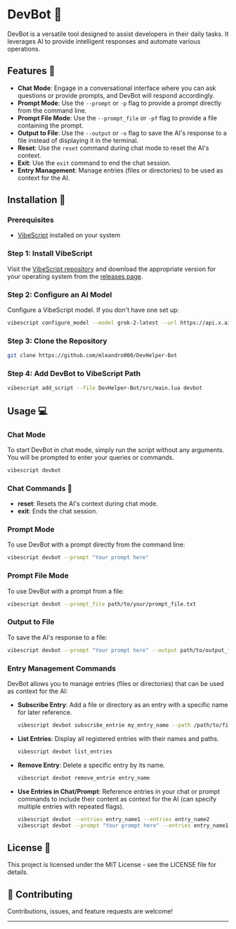 # DevBot 🤖

DevBot is a versatile tool designed to assist developers in their daily tasks. It leverages AI to provide intelligent responses and automate various operations.

## Features 🚀

- **Chat Mode**: Engage in a conversational interface where you can ask questions or provide prompts, and DevBot will respond accordingly.
- **Prompt Mode**: Use the `--prompt` or `-p` flag to provide a prompt directly from the command line.
- **Prompt File Mode**: Use the `--prompt_file` or `-pf` flag to provide a file containing the prompt.
- **Output to File**: Use the `--output` or `-o` flag to save the AI's response to a file instead of displaying it in the terminal.
- **Reset**: Use the `reset` command during chat mode to reset the AI's context.
- **Exit**: Use the `exit` command to end the chat session.
- **Entry Management**: Manage entries (files or directories) to be used as context for the AI.

## Installation 🔧

### Prerequisites

- [VibeScript](https://github.com/OUIsolutions/VibeScript) installed on your system

### Step 1: Install VibeScript

Visit the [VibeScript repository](https://github.com/OUIsolutions/VibeScript) and download the appropriate version for your operating system from the [releases page](https://github.com/OUIsolutions/VibeScript/releases/tag/0.2.0).

### Step 2: Configure an AI Model

Configure a VibeScript model. If you don't have one set up:

```bash
vibescript configure_model --model grok-2-latest --url https://api.x.ai/v1/chat/completions --key "your_api_key"
```

### Step 3: Clone the Repository

```bash
git clone https://github.com/mleandro000/DevHelper-Bot
```

### Step 4: Add DevBot to VibeScript Path

```bash
vibescript add_script --file DevHelper-Bot/src/main.lua devbot
```


## Usage 💻

### Chat Mode

To start DevBot in chat mode, simply run the script without any arguments. You will be prompted to enter your queries or commands.

```bash
vibescript devbot
```

### Chat Commands 📖

- **reset**: Resets the AI's context during chat mode.
- **exit**: Ends the chat session.


### Prompt Mode

To use DevBot with a prompt directly from the command line:

```bash
vibescript devbot --prompt "Your prompt here"
```

### Prompt File Mode

To use DevBot with a prompt from a file:

```bash
vibescript devbot --prompt_file path/to/your/prompt_file.txt
```

### Output to File

To save the AI's response to a file:

```bash
vibescript devbot --prompt "Your prompt here" --output path/to/output_file.txt
```

### Entry Management Commands

DevBot allows you to manage entries (files or directories) that can be used as context for the AI:

- **Subscribe Entry**: Add a file or directory as an entry with a specific name for later reference.
  ```bash
  vibescript devbot subscribe_entrie my_entry_name --path /path/to/file_or_directory
  ```

- **List Entries**: Display all registered entries with their names and paths.
  ```bash
  vibescript devbot list_entries
  ```

- **Remove Entry**: Delete a specific entry by its name.
  ```bash
  vibescript devbot remove_entrie entry_name
  ```

- **Use Entries in Chat/Prompt**: Reference entries in your chat or prompt commands to include their content as context for the AI (can specify multiple entries with repeated flags).
  ```bash
  vibescript devbot --entries entry_name1 --entries entry_name2
  vibescript devbot --prompt "Your prompt here" --entries entry_name1
  ```



## License 📜

This project is licensed under the MIT License - see the LICENSE file for details.

## 🤝 Contributing

Contributions, issues, and feature requests are welcome!

-----------------
